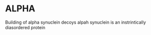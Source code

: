 # ALPHA
Building of alpha synuclein decoys
alpah synuclein is an instrintically diasordered protein
